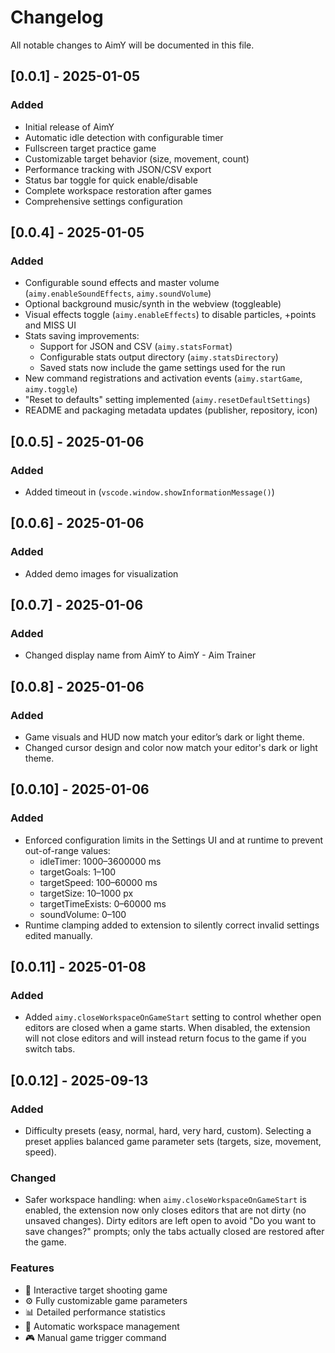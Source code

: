 # Changelog

All notable changes to AimY will be documented in this file.

## [0.0.1] - 2025-01-05

### Added

-   Initial release of AimY
-   Automatic idle detection with configurable timer
-   Fullscreen target practice game
-   Customizable target behavior (size, movement, count)
-   Performance tracking with JSON/CSV export
-   Status bar toggle for quick enable/disable
-   Complete workspace restoration after games
-   Comprehensive settings configuration

## [0.0.4] - 2025-01-05

### Added

-   Configurable sound effects and master volume (`aimy.enableSoundEffects`, `aimy.soundVolume`)
-   Optional background music/synth in the webview (toggleable)
-   Visual effects toggle (`aimy.enableEffects`) to disable particles, +points and MISS UI
-   Stats saving improvements:
    -   Support for JSON and CSV (`aimy.statsFormat`)
    -   Configurable stats output directory (`aimy.statsDirectory`)
    -   Saved stats now include the game settings used for the run
-   New command registrations and activation events (`aimy.startGame`, `aimy.toggle`)
-   "Reset to defaults" setting implemented (`aimy.resetDefaultSettings`)
-   README and packaging metadata updates (publisher, repository, icon)

## [0.0.5] - 2025-01-06

### Added

-   Added timeout in (`vscode.window.showInformationMessage()`)

## [0.0.6] - 2025-01-06

### Added

-   Added demo images for visualization

## [0.0.7] - 2025-01-06

### Added

-   Changed display name from AimY to AimY - Aim Trainer

## [0.0.8] - 2025-01-06

### Added

-   Game visuals and HUD now match your editor’s dark or light theme.
-   Changed cursor design and color now match your editor's dark or light theme.

## [0.0.10] - 2025-01-06

### Added

-   Enforced configuration limits in the Settings UI and at runtime to prevent out-of-range values:
    -   idleTimer: 1000–3600000 ms
    -   targetGoals: 1–100
    -   targetSpeed: 100–60000 ms
    -   targetSize: 10–1000 px
    -   targetTimeExists: 0–60000 ms
    -   soundVolume: 0–100
-   Runtime clamping added to extension to silently correct invalid settings edited manually.

## [0.0.11] - 2025-01-08

### Added

-   Added `aimy.closeWorkspaceOnGameStart` setting to control whether open editors are closed when a game starts. When disabled, the extension will not close editors and will instead return focus to the game if you switch tabs.

## [0.0.12] - 2025-09-13

### Added

-   Difficulty presets (easy, normal, hard, very hard, custom). Selecting a preset applies balanced game parameter sets (targets, size, movement, speed).

### Changed

-   Safer workspace handling: when `aimy.closeWorkspaceOnGameStart` is enabled, the extension now only closes editors that are not dirty (no unsaved changes). Dirty editors are left open to avoid "Do you want to save changes?" prompts; only the tabs actually closed are restored after the game.

### Features

-   🎯 Interactive target shooting game
-   ⚙️ Fully customizable game parameters
-   📊 Detailed performance statistics
-   🔄 Automatic workspace management
-   🎮 Manual game trigger command
